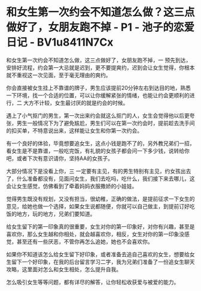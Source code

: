 # 和女生第一次约会不知道怎么做？这三点做好了，女朋友跑不掉 - P1 - 池子的恋爱日记 - BV1u8411N7Cx

和女生第一次约会不知道怎么做，这三点做好了，女朋友跑不掉，一 预先到达，安排好流程，约会第一大忌就是迟到，更不要提爽约，迟到会让女生觉得，你根本就不重视这一次见面，至于毫无理由的爽约。

你会直接被女生挂上不靠谱的牌子，男生应该提前20分钟左右到达目的地，熟悉一下环境，找一个合适的位置，可以让你缓解紧张的情绪，也能让约会更顺利的进行，二 大方不计较，女生最讨厌的就是约会的时候。

遇上了小气抠门的男生，第一次出来约会就这么抠门的人，女生会觉得他以后更夸张，男生一般情况下为了避免尴尬，男生们可以在第一次约会时，提前趁去洗手间的扣买单，不特意说出来，这样能让女生和你第一次约会。

有一个良好的体验，毕竟想要追女生，这点小钱是跑不了的，另外教兄弟们一招，看女生是不是靠谱，一般吃完饭，有礼貌的女孩子都会问一下多少钱，说转给你吧，或者下次有意识请你，坚持AA的女孩子。

大部分情况下是没看上你，三 一定要有主见，有的男生特别有主见，约女孩出去了，什么准备都没有，见面问女生，我们去吃吗，吃什么，我们接下来去哪儿，这会让女生感觉，仿佛看到了牵着妈妈衣服撒娇的小娃娃。

觉得男生既没有规划，又没有担当，很幼稚，正确的做法，是提前征求一下女生的意见，给她也做一个选择，如果女生说都随便，你就可以自己做主，到提前订好吃饭的地方，玩的地方，兄弟们要知道。

给女生留下的第一印象真的很重要，女生对你的第一印象好，对你有兴趣，甚至是喜欢你，那么女生越和你相处，就会越喜欢你，相反，女生对你的第一印象没感觉，甚至还有一些厌恶，不管你再怎么追她，她也不会喜欢你。

如果你不知道该怎么给女生留下好印象，或者准备去追自己喜欢的女生，想要给女生留下一个好印象，在我的后台留言学习二字，我为兄弟们准备了一份追女生聊天攻略，这里面对怎么和女生相处，怎么提升自我。

怎么吸引女生等等问题，都有详尽的解答，让你轻松收获爱与被爱的能力。